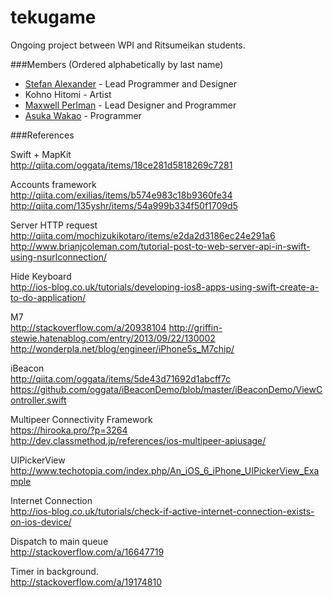 tekugame
=========
Ongoing project between WPI and Ritsumeikan students.  

###Members (Ordered alphabetically by last name)
* [Stefan Alexander](http://github.com/stefafafan) - Lead Programmer and Designer
* Kohno Hitomi - Artist
* [Maxwell Perlman](http://github.com/MaxwellP) - Lead Designer and Programmer
* [Asuka Wakao](http://github.com/AsukaWakao) - Programmer
  
###References  

Swift + MapKit  
http://qiita.com/oggata/items/18ce281d5818269c7281

Accounts framework  
http://qiita.com/exilias/items/b574e983c18b9360fe34
http://qiita.com/135yshr/items/54a999b334f50f1709d5

Server HTTP request  
http://qiita.com/mochizukikotaro/items/e2da2d3186ec24e291a6
http://www.brianjcoleman.com/tutorial-post-to-web-server-api-in-swift-using-nsurlconnection/

Hide Keyboard  
http://ios-blog.co.uk/tutorials/developing-ios8-apps-using-swift-create-a-to-do-application/

M7  
http://stackoverflow.com/a/20938104
http://griffin-stewie.hatenablog.com/entry/2013/09/22/130002
http://wonderpla.net/blog/engineer/iPhone5s_M7chip/

iBeacon  
http://qiita.com/oggata/items/5de43d71692d1abcff7c
https://github.com/oggata/iBeaconDemo/blob/master/iBeaconDemo/ViewController.swift
  
Multipeer Connectivity Framework  
https://hirooka.pro/?p=3264  
http://dev.classmethod.jp/references/ios-multipeer-apiusage/

UIPickerView  
http://www.techotopia.com/index.php/An_iOS_6_iPhone_UIPickerView_Example  
  
Internet Connection  
http://ios-blog.co.uk/tutorials/check-if-active-internet-connection-exists-on-ios-device/
  
Dispatch to main queue  
http://stackoverflow.com/a/16647719  
  
Timer in background.  
http://stackoverflow.com/a/19174810

